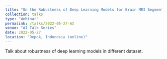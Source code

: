 ```yaml
---
title: "On the Robustness of Deep Learning Models for Brain MRI Segmentation"
collection: talks
type: "Webinar"
permalink: /talks/2022-05-27-AI
venue: "AI Talk Series"
date: 2022-05-27
location: "Depok, Indonesia (online)"
---
```


Talk about robustness of deep learning models in different dataset.
